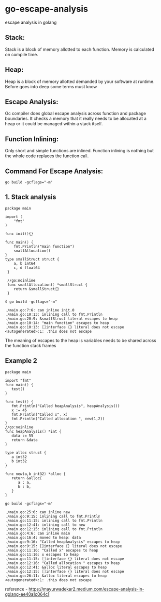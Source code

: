 # go-escape-analysis
escape analysis in golang



## Stack:
Stack is a block of memory allotted to each function. Memory is calculated on compile time.

## Heap:
Heap is a block of memory allotted demanded by your software at runtime.
Before goes into deep some terms must know

## Escape Analysis:

Gc compiler does global escape analysis across function and package boundaries. It checks a memory that it really needs to be allocated at a heap or it could be managed within a stack itself.

## Function Inlining:
Only short and simple functions are inlined. Function inlining is nothing but the whole code replaces the function call.

## Command For Escape Analysis:
```
go build -gcflags="-m"

```


## 1. Stack analysis 

````
package main

import (
	"fmt"
)

func init(){}

func main() {
	fmt.Println("main function")
	smallAllocation()
}
type smallStruct struct {
	a, b int64
	c, d float64
 }
 
 //go:noinline
 func smallAllocation() *smallStruct {
	return &smallStruct{}
 }

````

``
 $ go build -gcflags="-m"
 ``
 ```
 ./main.go:7:6: can inline init.0
./main.go:10:13: inlining call to fmt.Println
./main.go:20:9: &smallStruct literal escapes to heap
./main.go:10:14: "main function" escapes to heap
./main.go:10:13: []interface {} literal does not escape
<autogenerated>:1: .this does not escape
 ```

The meaning of escapes to the heap is variables needs to be shared across the function stack frames

## Example 2 

```
package main

import "fmt"
func main() {
   test()
}

func test() {
   fmt.Println("Called heapAnalysis", heapAnalysis())
   x := 45
   fmt.Println("Called x", x)
   fmt.Println("Called allocation ", new(1,2))
}
//go:noinline
func heapAnalysis() *int {
   data := 55 
   return &data
}

type alloc struct {
   a int32
   b int32
}

func new(a,b int32) *alloc {
   return &alloc{
      a : a,
      b : b,
   }
}

```
``
go build -gcflags="-m"
``
```
./main.go:25:6: can inline new
./main.go:9:15: inlining call to fmt.Println
./main.go:11:15: inlining call to fmt.Println
./main.go:12:41: inlining call to new
./main.go:12:15: inlining call to fmt.Println
./main.go:4:6: can inline main
./main.go:16:4: moved to heap: data
./main.go:9:16: "Called heapAnalysis" escapes to heap
./main.go:9:15: []interface {} literal does not escape
./main.go:11:16: "Called x" escapes to heap
./main.go:11:16: x escapes to heap
./main.go:11:15: []interface {} literal does not escape
./main.go:12:16: "Called allocation " escapes to heap
./main.go:12:41: &alloc literal escapes to heap
./main.go:12:15: []interface {} literal does not escape
./main.go:26:11: &alloc literal escapes to heap
<autogenerated>:1: .this does not escape
```


reference - https://mayurwadekar2.medium.com/escape-analysis-in-golang-ee40a1c064c1
